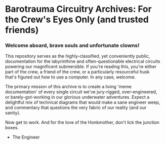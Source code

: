 # Barotrauma Circuitry Archives: For the Crew's Eyes Only (and trusted friends)

### Welcome aboard, brave souls and unfortunate clowns!

This repository serves as the highly-classified, yet conveniently public, documentation for the labyrinthine and often-questionable electrical circuits powering our magnificent submersible. If you're reading this, you're either part of the crew, a friend of the crew, or a particularly resourceful husk that's figured out how to use a computer. In any case, welcome.

The primary mission of this archive is to create a living 'meme documentation' of every single circuit we've jury-rigged, over-engineered, or barely-got-working in our glorious underwater adventures. Expect a delightful mix of technical diagrams that would make a sane engineer weep, and commentary that questions the very fabric of our reality (and our sanity).

Now get to work. And for the love of the Honkmother, don't lick the junction boxes.

- The Engineer